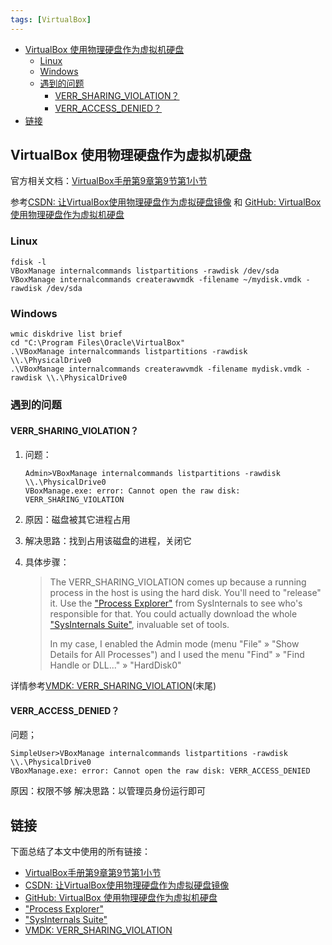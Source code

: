 ```yaml
---
tags: [VirtualBox]
---
```


<!-- vim-markdown-toc GFM -->

* [VirtualBox 使用物理硬盘作为虚拟机硬盘](#virtualbox-使用物理硬盘作为虚拟机硬盘)
  * [Linux](#linux)
  * [Windows](#windows)
  * [遇到的问题](#遇到的问题)
    * [VERR_SHARING_VIOLATION？](#verr_sharing_violation)
    * [VERR_ACCESS_DENIED？](#verr_access_denied)
* [链接](#链接)

<!-- vim-markdown-toc -->

## VirtualBox 使用物理硬盘作为虚拟机硬盘
官方相关文档：[VirtualBox手册第9章第9节第1小节](https://www.virtualbox.org/manual/ch09.html#rawdisk)

参考[CSDN: 让VirtualBox使用物理硬盘作为虚拟硬盘镜像](https://blog.csdn.net/dewafer/article/details/41366441) 和 [GitHub: VirtualBox 使用物理硬盘作为虚拟机硬盘](https://github.com/sintrb/techblog/blob/master/tools/virtualbox-using-a-raw-host-harddisk.md)

### Linux
```
fdisk -l
VBoxManage internalcommands listpartitions -rawdisk /dev/sda
VBoxManage internalcommands createrawvmdk -filename ~/mydisk.vmdk -rawdisk /dev/sda
```

### Windows
```
wmic diskdrive list brief
cd "C:\Program Files\Oracle\VirtualBox"
.\VBoxManage internalcommands listpartitions -rawdisk \\.\PhysicalDrive0 
.\VBoxManage internalcommands createrawvmdk -filename mydisk.vmdk -rawdisk \\.\PhysicalDrive0
```

### 遇到的问题
#### VERR_SHARING_VIOLATION？
1. 问题：
    ```
    Admin>VBoxManage internalcommands listpartitions -rawdisk \\.\PhysicalDrive0
    VBoxManage.exe: error: Cannot open the raw disk: VERR_SHARING_VIOLATION
    ```

1. 原因：磁盘被其它进程占用
1. 解决思路：找到占用该磁盘的进程，关闭它
1. 具体步骤：
   > The VERR_SHARING_VIOLATION comes up because a running process in the host is using the hard disk. You'll need to "release" it. Use the  ["Process Explorer"](https://docs.microsoft.com/en-us/sysinternals/downloads/process-explorer) from SysInternals to see who's responsible for that. You could actually download the whole  ["SysInternals Suite"](https://docs.microsoft.com/en-us/sysinternals/), invaluable set of tools.
   > 
   > In my case, I enabled the Admin mode (menu "File" » "Show Details for All Processes") and I used the menu "Find" » "Find Handle or DLL..." » "HardDisk0"

详情参考[VMDK: VERR_SHARING_VIOLATION](https://www.virtualbox.org/ticket/8760)(末尾)

#### VERR_ACCESS_DENIED？
问题；
```
SimpleUser>VBoxManage internalcommands listpartitions -rawdisk \\.\PhysicalDrive0
VBoxManage.exe: error: Cannot open the raw disk: VERR_ACCESS_DENIED
```
原因：权限不够
解决思路：以管理员身份运行即可


## 链接
下面总结了本文中使用的所有链接：

<!-- link start -->
* [VirtualBox手册第9章第9节第1小节](https://www.virtualbox.org/manual/ch09.html#rawdisk)
* [CSDN: 让VirtualBox使用物理硬盘作为虚拟硬盘镜像](https://blog.csdn.net/dewafer/article/details/41366441)
* [GitHub: VirtualBox 使用物理硬盘作为虚拟机硬盘](https://github.com/sintrb/techblog/blob/master/tools/virtualbox-using-a-raw-host-harddisk.md)
* ["Process Explorer"](https://docs.microsoft.com/en-us/sysinternals/downloads/process-explorer)
* ["SysInternals Suite"](https://docs.microsoft.com/en-us/sysinternals/)
* [VMDK: VERR_SHARING_VIOLATION](https://www.virtualbox.org/ticket/8760)

<!-- link end -->

<!-- abbreviations start -->

<!-- abbreviations end -->
